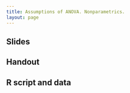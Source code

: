 ```yaml
---
title: Assumptions of ANOVA. Nonparametrics.
layout: page
---
```



## Slides



## Handout



## R script and data

